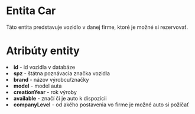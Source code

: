 # Entita Car #

Táto entita predstavuje vozidlo v danej firme, ktoré je možné si rezervovať.


# Atribúty entity #

<li><b>id</b> - id vozidla v databáze</li>
<li><b>spz</b> - štátna poznávacia značka vozidla</li>
<li><b>brand</b> - názov výrobcu/značky</li>
<li><b>model</b> - model auta</li>
<li><b>creationYear</b> - rok výroby</li>
<li><b>available</b> - značí či je auto k dispozícii</li>
<li><b>companyLevel</b> - od akého postavenia vo firme je možné auto si požičať</li>